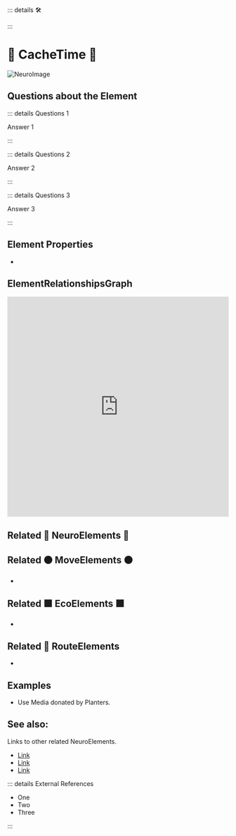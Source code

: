 ::: details 🛠



:::

# 💜 <neuro>CacheTime </neuro>💜

![NeuroImage](/Neuro/NeuroImage.png)
## Questions about the Element

::: details Questions 1

Answer 1

:::

::: details Questions 2

Answer 2

:::

::: details Questions 3

Answer 3

:::
## Element Properties

- 

## ElementRelationshipsGraph

<iframe 
    width="100%" 
    height="500" 
    frameborder="0"
    src="https://observablehq.com/embed/@d3/force-directed-graph/2?cells=chart"
></iframe>

## Related 💜 <neuro>NeuroElements</neuro> 💜

## Related 🟠<move> MoveElements </move>🟠
- 
## Related 🟩<eco> EcoElements </eco>🟩
- 
## Related 🔺 RouteElements
- 

## Examples

- Use Media donated by Planters. 

## See also:

Links to other related NeuroElements. 

- [Link]()
- [Link]()
- [Link]()

::: details External References

- One
- Two
- Three

:::

